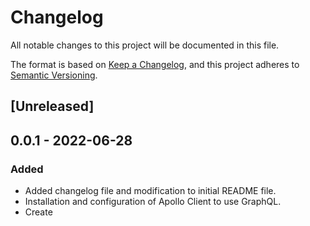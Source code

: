 # Changelog
All notable changes to this project will be documented in this file.

The format is based on [Keep a Changelog](https://keepachangelog.com/en/1.0.0/),
and this project adheres to [Semantic Versioning](https://semver.org/spec/v2.0.0.html).

## [Unreleased]

## 0.0.1 - 2022-06-28
### Added
- Added changelog file and modification to initial README file.
- Installation and configuration of Apollo Client to use GraphQL.
- Create 
